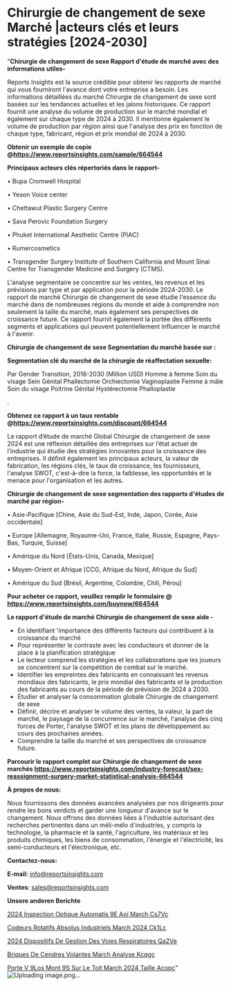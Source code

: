 # Chirurgie de changement de sexe Marché |acteurs clés et leurs stratégies [2024-2030]

"<strong>Chirurgie de changement de sexe Rapport d'étude de marché avec des informations utiles-</strong>

Reports Insights est la source crédible pour obtenir les rapports de marché qui vous fourniront l'avance dont votre entreprise a besoin. Les informations détaillées du marché Chirurgie de changement de sexe sont basées sur les tendances actuelles et les jalons historiques. Ce rapport fournit une analyse du volume de production sur le marché mondial et également sur chaque type de 2024 à 2030. Il mentionne également le volume de production par région ainsi que l'analyse des prix en fonction de chaque type, fabricant, région et prix mondial de 2024 à 2030.

<strong><b>Obtenir un exemple de copie @</b></strong><a href=https://www.reportsinsights.com/sample/664544><strong><b>https://www.reportsinsights.com/sample/664544</b></strong></a>

<b>Principaux acteurs clés répertoriés dans le rapport-</b>

<b> </b>• Bupa Cromwell Hospital

• Yeson Voice center

• Chettawut Plastic Surgery Centre

• Sava Perovic Foundation Surgery

• Phuket International Aesthetic Centre (PIAC)

• Rumercosmetics

• Transgender Surgery Institute of Southern California and Mount Sinai Centre for Transgender Medicine and Surgery (CTMS).

L'analyse segmentaire se concentre sur les ventes, les revenus et les prévisions par type et par application pour la période 2024-2030. Le rapport de marché Chirurgie de changement de sexe étudie l'essence du marché dans de nombreuses régions du monde et aide à comprendre non seulement la taille du marché, mais également ses perspectives de croissance future. Ce rapport fournit également la portée des différents segments et applications qui peuvent potentiellement influencer le marché à l'avenir.

<strong>Chirurgie de changement de sexe Segmentation du marché basée sur :</strong>

<strong> Segmentation clé du marché de la chirurgie de réaffectation sexuelle: </strong>

Par Gender Transition, 2016-2030 (Million USD)
Homme à femme
Soin du visage
Sein
Génital
Phallectomie
Orchiectomie
Vaginoplastie
Femme à mâle
Soin du visage
Poitrine
Génital
Hystérectomie
Phalloplastie

.

<strong><b>Obtenez ce rapport à un taux rentable @</b></strong><a href=https://www.reportsinsights.com/discount/664544><strong><b>https://www.reportsinsights.com/discount/664544</b></strong></a>

Le rapport d’étude de marché Global Chirurgie de changement de sexe 2024 est une réflexion détaillée des entreprises sur l’état actuel de l’industrie qui étudie des stratégies innovantes pour la croissance des entreprises. Il définit également les principaux acteurs, la valeur de fabrication, les régions clés, le taux de croissance, les fournisseurs, l'analyse SWOT, c'est-à-dire la force, la faiblesse, les opportunités et la menace pour l'organisation et les autres.

<strong>Chirurgie de changement de sexe segmentation des rapports d'études de marché par région-</strong>

• Asie-Pacifique [Chine, Asie du Sud-Est, Inde, Japon, Corée, Asie occidentale]

• Europe [Allemagne, Royaume-Uni, France, Italie, Russie, Espagne, Pays-Bas, Turquie, Suisse]

• Amérique du Nord [États-Unis, Canada, Mexique]

• Moyen-Orient et Afrique [CCG, Afrique du Nord, Afrique du Sud]

• Amérique du Sud [Brésil, Argentine, Colombie, Chili, Pérou]

<strong>Pour acheter ce rapport, veuillez remplir le formulaire @   <a href=https://www.reportsinsights.com/buynow/664544>https://www.reportsinsights.com/buynow/664544</a></strong>

<strong>Le rapport d'étude de marché Chirurgie de changement de sexe aide -</strong>
<ul>
  <li>En identifiant 'importance des différents facteurs qui contribuent à la croissance du marché</li>
  <li>Pour représenter le contraste avec les conducteurs et donner de la place à la planification stratégique</li>
  <li>Le lecteur comprend les stratégies et les collaborations que les joueurs se concentrent sur la compétition de combat sur le marché.</li>
  <li>Identifier les empreintes des fabricants en connaissant les revenus mondiaux des fabricants, le prix mondial des fabricants et la production des fabricants au cours de la période de prévision de 2024 à 2030.</li>
  <li>Étudier et analyser la consommation globale Chirurgie de changement de sexe</li>
  <li>Définir, décrire et analyser le volume des ventes, la valeur, la part de marché, le paysage de la concurrence sur le marché, l'analyse des cinq forces de Porter, l'analyse SWOT et les plans de développement au cours des prochaines années.</li>
  <li>Comprendre la taille du marché et ses perspectives de croissance future.</li>
</ul>

<strong>Parcourir le rapport complet sur Chirurgie de changement de sexe marchés <a href=https://www.reportsinsights.com/industry-forecast/sex-reassignment-surgery-market-statistical-analysis-664544>https://www.reportsinsights.com/industry-forecast/sex-reassignment-surgery-market-statistical-analysis-664544</a></strong>

<strong>À propos de nous:</strong>

Nous fournissons des données avancées analysées par nos dirigeants pour rendre les bons verdicts et garder une longueur d'avance sur le changement. Nous offrons des données liées à l'industrie autorisant des recherches pertinentes dans un méli-mélo d'industries, y compris la technologie, la pharmacie et la santé, l'agriculture, les matériaux et les produits chimiques, les biens de consommation, l'énergie et l'électricité, les semi-conducteurs et l'électronique, etc.

<strong>Contactez-nous:</strong>

<strong>E-mail:</strong> <a href=mailto:info@reportsinsights.com>info@reportsinsights.com</a>

<strong>Ventes</strong>: <a href=mailto:sales@reportsinsights.com>sales@reportsinsights.com</a>

<strong>Unsere anderen Berichte</strong>

<a href=https://www.linkedin.com/pulse/2024-inspection-optique-automatis%C3%A9e-aoi-march%C3%A9-cs7vc/>2024 Inspection Optique Automatis 9E Aoi March Cs7Vc</a>

<a href=https://www.linkedin.com/pulse/codeurs-rotatifs-absolus-industriels-march%C3%A9-2024-ck1lc/>Codeurs Rotatifs Absolus Industriels March 2024 Ck1Lc</a>

<a href=https://www.linkedin.com/pulse/2024-dispositifs-de-gestion-des-voies-respiratoires-qa2ve/>2024 Dispositifs De Gestion Des Voies Respiratoires Qa2Ve</a>

<a href=https://www.linkedin.com/pulse/briques-de-cendres-volantes-march%C3%A9-analyse-kcqgc/>Briques De Cendres Volantes March Analyse Kcqgc</a>

<a href=https://www.linkedin.com/pulse/porte-v%C3%A9los-mont%C3%A9s-sur-le-toit-march%C3%A9-2024-taille-acopc/>Porte V 9Los Mont 9S Sur Le Toit March 2024 Taille Acopc</a>"
![Uploading image.png…]()
